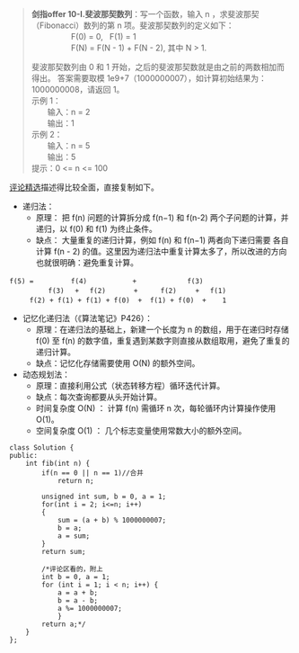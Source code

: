 > **剑指offer 10-I.斐波那契数列**：写一个函数，输入 n ，求斐波那契（Fibonacci）数列的第 n 项。斐波那契数列的定义如下：  
> 　　　　　F(0) = 0,   F(1) = 1  
>　　　　　F(N) = F(N - 1) + F(N - 2), 其中 N > 1.  
>
>斐波那契数列由 0 和 1 开始，之后的斐波那契数就是由之前的两数相加而得出。
>答案需要取模 1e9+7（1000000007），如计算初始结果为：1000000008，请返回 1。  
>示例 1：  
>　　输入：n = 2  
>　　输出：1  
>示例 2：  
>　　输入：n = 5  
>　　输出：5  
>提示：0 <= n <= 100  

[评论精选](https://leetcode-cn.com/problems/fei-bo-na-qi-shu-lie-lcof/solution/mian-shi-ti-10-i-fei-bo-na-qi-shu-lie-dong-tai-gui/)描述得比较全面，直接复制如下。
- 递归法：
  - 原理： 把 f(n) 问题的计算拆分成 f(n−1) 和 f(n-2) 两个子问题的计算，并递归，以 f(0) 和 f(1) 为终止条件。
  - 缺点： 大量重复的递归计算，例如 f(n) 和 f(n−1) 两者向下递归需要 各自计算 f(n - 2) 的值。这里因为递归法中重复计算太多了，所以改进的方向也就很明确：避免重复计算。  
```
f(5) = 　　　　　f(4) 　　　 　　 + 　　　　　　　f(3)
　　　　   f(3) 　+　 f(2)　 　　 +　    f(2)  　 +　 f(1)
　　　f(2) + f(1) + f(1) + f(0)  +  f(1) + f(0)  +    1

```

- 记忆化递归法（《算法笔记》P426）：
  - 原理：在递归法的基础上，新建一个长度为 n 的数组，用于在递归时存储 f(0) 至 f(n) 的数字值，重复遇到某数字则直接从数组取用，避免了重复的递归计算。
  - 缺点：记忆化存储需要使用 O(N) 的额外空间。
- 动态规划法：
  - 原理：直接利用公式（状态转移方程）循环迭代计算。
  - 缺点：每次查询都要从头开始计算。
  - 时间复杂度 O(N) ： 计算 f(n) 需循环 n 次，每轮循环内计算操作使用 O(1)。
  - 空间复杂度 O(1) ： 几个标志变量使用常数大小的额外空间。
```
class Solution {
public:
    int fib(int n) {
        if(n == 0 || n == 1)//合并
            return n;

        unsigned int sum, b = 0, a = 1;
        for(int i = 2; i<=n; i++)
        {
            sum = (a + b) % 1000000007;
            b = a;
            a = sum;
        }
        return sum;

        /*评论区看的，附上
        int b = 0, a = 1;
        for (int i = 1; i < n; i++) {
            a = a + b;
            b = a - b;
            a %= 1000000007;
            }
        return a;*/
    }
};
```